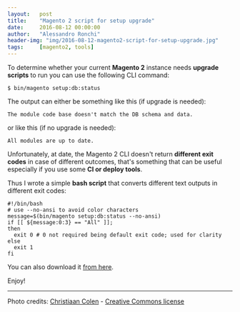 ```yaml
---
layout:   post
title:    "Magento 2 script for setup upgrade"
date:     2016-08-12 00:00:00
author:   "Alessandro Ronchi"
header-img: "img/2016-08-12-magento2-script-for-setup-upgrade.jpg"
tags:     [magento2, tools]
---
```

To determine whether your current **Magento 2** instance needs **upgrade scripts** to run you can use the following CLI command:

    $ bin/magento setup:db:status

The output can either be something like this (if upgrade is needed):

    The module code base doesn't match the DB schema and data.

or like this (if no upgrade is needed):

    All modules are up to date.    

Unfortunately, at date, the Magento 2 CLI doesn't return **different exit codes** in case of different outcomes, that's something that can be useful especially if you use some **CI or deploy tools**.

Thus I wrote a simple **bash script** that converts different text outputs in different exit codes:

    #!/bin/bash
    # use --no-ansi to avoid color characters
    message=$(bin/magento setup:db:status --no-ansi)
    if [[ ${message:0:3} == "All" ]];
    then
      exit 0 # 0 not required being default exit code; used for clarity
    else
      exit 1
    fi

You can also download it [from here](https://gist.github.com/aleron75/5b35f8b670ad24bffbca48c0370135ec).

Enjoy!

---
Photo credits: [Christiaan Colen](https://www.flickr.com/photos/132889348@N07/) - [Creative Commons license](https://creativecommons.org/licenses/by-nc-nd/2.0/)

